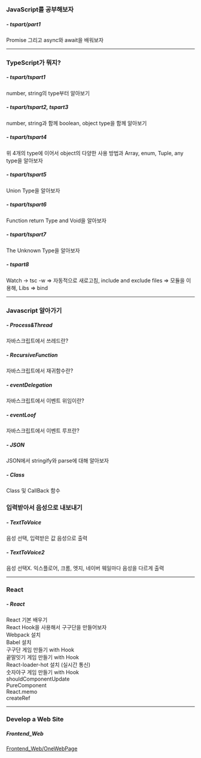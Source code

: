 ### JavaScript를 공부해보자

##### - tspart/part1<br>
  Promise 그리고 async와 await을 배워보자
___

### TypeScript가 뭐지?

##### - tspart/tspart1<br>
  number, string의 type부터 알아보기
  
##### - tspart/tspart2, tspart3<br>
  number, string과 함께 boolean, object type을 함께 알아보기
  
##### - tspart/tspart4
  위 4개의 type에 이어서 object의 다양한 사용 방법과 Array, enum, Tuple, any type을 알아보자

##### - tspart/tspart5
  Union Type을 알아보자

##### - tspart/tspart6
  Function return Type and Void을 알아보자

##### - tspart/tspart7
  The Unknown Type을 알아보자

##### - tspart8
  Watch -> tsc -w => 자동적으로 새로고침, include and exclude files => 모듈을 이용해, Libs => bind
  ___
 
### Javascript 알아가기
  
##### - Process&Thread
  자바스크립트에서 쓰레드란?

##### - RecursiveFunction
  자바스크립트에서 재귀함수란?

##### - eventDelegation
  자바스크립트에서 이벤트 위임이란?

##### - eventLoof
  자바스크립트에서 이벤트 루프란?
  
##### - JSON
  JSON에서 stringify와 parse에 대해 알아보자
  
##### - Class
  Class 및 CallBack 함수

### 입력받아서 음성으로 내보내기
  
##### - TextToVoice
  음성 선택, 입력받은 값 음성으로 출력
  
##### - TextToVoice2
  음성 선택X. 익스플로어, 크롬, 엣지, 네이버 웨일마다 음성을 다르게 출력
 ___
 
### React

##### - React
  React 기본 배우기 <br>
  React Hook을 사용해서 구구단을 만들어보자 <br>
  Webpack 설치<br>
  Babel 설치<br>
  구구단 게임 만들기 with Hook<br>
  끝말잇기 게임 만들기 with Hook<br>
  React-loader-hot 설치 (실시간 통신)<br>
  숫자야구 게임 만들기 with Hook <br>
  shouldComponentUpdate <br>
  PureComponent <br>
  React.memo <br>
  createRef <br>


___

### Develop a Web Site

##### Frontend_Web
[Frontend_Web/OneWebPage](https://hschan2.github.io/StudyJS/FrontEnd_Web/First/First.html)


